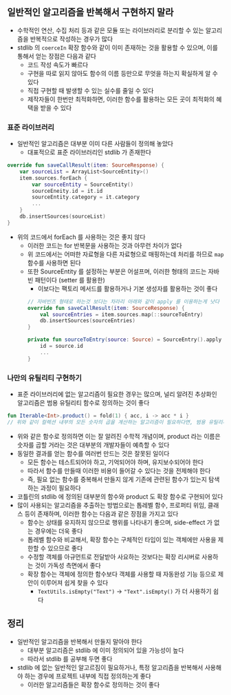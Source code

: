 ## 일반적인 알고리즘을 반복해서 구현하지 말라

* 수학적인 연산, 수집 처리 등과 같은 모듈 또는 라이브러리로 분리할 수 있는 알고리즘을 반복적으로 작성하는 경우가 많다
* stdlib 의 `coerceIn` 확장 함수와 같이 이미 존재하는 것을 활용할 수 있으며, 이를 통해서 얻는 장점은 다음과 같다
    * 코드 작성 속도가 빠르다
    * 구현을 따로 읽지 않아도 함수의 이름 등만으로 무엇을 하는지 확실하게 알 수 있다
    * 직접 구현할 때 발생할 수 있는 실수를 줄일 수 있다
    * 제작자들이 한번만 최적화하면, 이러한 함수를 활용하는 모든 곳이 최적화의 혜택을 받을 수 있다
    
### 표준 라이브러리

* 일반적인 알고리즘은 대부분 이미 다른 사람들이 정의해 놓았다
    * 대표적으로 표준 라이브러리인 stdlib 가 존재한다

```kotlin
override fun saveCallResult(item: SourceResponse) {
    var sourceList = ArrayList<SourceEntity>()
    item.sources.forEach {
        var sourceEntity = SourceEntity()
        sourceEneity.id = it.id
        sourceEntity.category = it.category
        ...
    }
    db.insertSources(sourceList)
}
```

* 위의 코드에서 forEach 를 사용하는 것은 좋지 않다
    * 이러한 코드는 for 반복문을 사용하는 것과 아무런 차이가 없다
    * 위 코드에서는 어떠한 자료형을 다른 자료형으로 매핑하는데 처리를 하므로 `map` 함수를 사용하면 된다
    * 또한 SourceEntity 를 설정하는 부분은 어설프며, 이러한 형태의 코드는 자바빈 패턴이다 (setter 를 활용한)
        * 이보다는 팩토리 메서드를 활용하거나 기본 생성자를 활용하는 것이 좋다
        ```kotlin
        // 자바빈즈 형태로 하는것 보다는 차라리 아래와 같이 apply 를 이용하는게 낫다
        override fun saveCallResult(item: SourceResponse) {
            val sourceEntries = item.sources.map(::sourceToEntry)
            db.insertSources(sourceEntries)
        }
      
        private fun sourceToEntry(source: Source) = SourceEntry().apply {
            id = source.id
            ...
        }
        ```

### 나만의 유틸리티 구현하기

* 표준 라이브러리에 없는 알고리즘이 필요한 경우는 많으며, 널리 알려진 추상화인 알고리즘은 범용 유틸리티 함수로 정의하는 것이 좋다
```kotlin
fun Iterable<Int>.product() = fold(1) { acc, i -> acc * i }
// 위와 같이 컬렉션 내부의 모든 숫자의 곱을 계산하는 알고리즘이 필요하다면, 범용 유틸리티 함수로 정의하는 것이 좋다
```

* 위와 같은 함수로 정의하면 이는 잘 알려진 수학적 개념이며, product 라는 이름은 숫자를 곱할 거라는 것은 대부분의 개발자들이 예측할 수 있다
* 동일한 결과를 얻는 함수를 여러번 만드는 것은 잘못된 일이다
    * 모든 함수는 테스트되어야 하고, 기억되어야 하며, 유지보수되어야 한다
    * 따라서 함수를 만들때 이러한 비용이 들어갈 수 있다는 것을 전제해야 한다
    * 즉, 필요 없는 함수를 중복해서 만들지 않게 기존에 관련된 함수가 있는지 탐색하는 과정이 필요하다
* 코틀린의 stdlib 에 정의된 대부분의 함수와 product 도 확장 함수로 구현되어 있다
* 많이 사용되는 알고리즘을 추출하는 방법으로는 톱레벨 함수, 프로퍼티 위임, 클래스 등이 존재하며, 이러한 함수는 다음과 같은 장점을 가지고 있다
    * 함수는 상태를 유지하지 않으므로 행위를 나타내기 좋으며, side-effect 가 없는 경우에는 더욱 좋다
    * 톱레벨 함수와 비교해서, 확장 함수는 구체적인 타입이 있는 객체에만 사용을 제한할 수 있으므로 좋다
    * 수정할 객체를 아규먼트로 전달받아 사요하는 것보다는 확장 리시버로 사용하는 것이 가독성 측면에서 좋다
    * 확장 함수는 객체에 정의한 함수보다 객체를 사용할 때 자동완성 기능 등으로 제안이 이루어져 쉽게 찾을 수 있다
        * `TextUtils.isEmpty("Text")` -> `"Text".isEmpty()` 가 더 사용하기 쉽다
    
## 정리

* 일반적인 알고리즘을 반복해서 만들지 말아야 한다
    * 대부분 알고리즘은 stdlib 에 이미 정의되어 있을 가능성이 높다
    * 따라서 stdlib 를 공부해 두면 좋다
* stdlib 에 없는 일반적인 알고르짐이 필요하거나, 특정 알고리즘을 반복해서 사용해야 하는 경우에 프로젝트 내부에 직접 정의하는게 좋다
    * 이러한 알고리즘들은 확장 함수로 정의하는 것이 좋다

